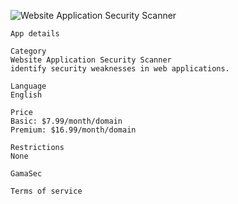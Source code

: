![Website Application Security Scanner](https://raw.github.com/GamaSec/GamaScan/master/public/images/logo-175.png "Website Application Security Scanner")

    
    App details
	
    Category	
    Website Application Security Scanner
    identify security weaknesses in web applications.
    
    Language
    English

    Price
    Basic: $7.99/month/domain
    Premium: $16.99/month/domain

    Restrictions
    None

    GamaSec

    Terms of service

